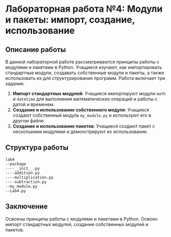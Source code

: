 
# Лабораторная работа №4: Модули и пакеты: импорт, создание, использование

## Описание работы
В данной лабораторной работе рассматриваются принципы работы с модулями и пакетами в Python. Учащиеся изучают, как импортировать стандартные модули, создавать собственные модули и пакеты, а также использовать их для структурирования программ. Работа включает три задания:

1. **Импорт стандартных модулей**: Учащиеся импортируют модули `math` и `datetime` для выполнения математических операций и работы с датой и временем.
2. **Создание и использование собственного модуля**: Учащиеся создают собственный модуль `my_module.py` и используют его в другом файле.
3. **Создание и использование пакетов**: Учащиеся создают пакет с несколькими модулями и демонстрируют их использование.

## Структура работы
```
lab4
--package
----__init__.py
----addition.py
----multiplication.py
----subtraction.py
--my_module.py
--Lab4.py
```
## Заключение
Освоены принципы работы с модулями и пакетами в Python. Освоен импорт стандартных модулей, создание собственных модулей и пакетов.
